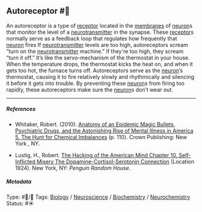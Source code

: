 ## Autoreceptor  #🧠

An autoreceptor is a type of [receptor](Receptor.md) located in the [membranes]() of [neuron](Neuron.md)s that monitor the level of a [neurotransmitter](Neurotransmitter.md) in the synapse. These [receptor](Receptor.md)s normally serve as a feedback loop that regulates how frequently that [neuron](Neuron.md) fires If [neurotransmitter](Neurotransmitter.md) levels are too high, autoreceptors scream “turn on the [neurotransmitter](Neurotransmitter.md) machine.” If they're too high, they scream “turn it off.” It’s like the servo-mechanism of the thermostat in your house. When the temperature drops, the thermostat kicks the heat on, and when it gets too hot, the furnace turns off. Autoreceptors serve as the [neuron](Neuron.md)’s thermostat, causing it to fire relatively slowly and rhythmically and silencing it before it gets into trouble. By preventing these [neuron](Neuron.md)s from firing too rapidly, these autoreceptors make sure the [neuron](Neuron.md)s don’t wear out.

---

##### References

* Whitaker, Robert. (2010). [Anatomy of an Epidemic Magic Bullets, Psychiatric Drugs, and the Astonishing Rise of Mental Illness in America 5. The Hunt for Chemical Imbalances](Anatomy%20of%20an%20Epidemic%20Magic%20Bullets,%20Psychiatric%20Drugs,%20and%20the%20Astonishing%20Rise%20of%20Mental%20Illness%20in%20America%205.%20The%20Hunt%20for%20Chemical%20Imbalances.md) (p. 110). Crown Publishing: New York , NY.

* Lustig, H., Robert. [The Hacking of the American Mind Chapter 10. Self-Inflicted Misery The Dopamine-Cortisol-Serotonin Connection](The%20Hacking%20of%20the%20American%20Mind%20Chapter%2010.%20Self-Inflicted%20Misery%20The%20Dopamine-Cortisol-Serotonin%20Connection.md) (Location 1924). New York, NY: *Penguin Random House*.

##### Metadata

Type: #🔵/🔵 
Tags: [Biology]() / [Neuroscience](Neuroscience.md) / [Biochemistry](Biochemistry.md) / [Neurochemistry](Neurochemistry.md)
Status: #☀️ 
